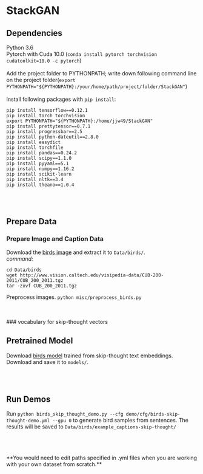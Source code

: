# StackGAN
## Dependencies<br>
Python 3.6<br>
Pytorch with Cuda 10.0 (```conda install pytorch torchvision cudatoolkit=10.0 -c pytorch```)<br><br>
Add the project folder to PYTHONPATH; write down following command line on the project folder(```export PYTHONPATH="${PYTHONPATH}:/your/home/path/project/folder/StackGAN"```)<br><br>
Install following packages with ```pip install```: 
```
pip install tensorflow==0.12.1
pip install torch torchvision
export PYTHONPATH="${PYTHONPATH}:/home/jjw49/StackGAN"
pip install prettytensor==0.7.1
pip install progressbar==2.5
pip install python-dateutil==2.8.0
pip install easydict
pip install torchfile
pip install pandas==0.24.2
pip install scipy==1.1.0
pip install pyyaml==5.1
pip install numpy==1.16.2
pip install scikit-learn
pip install nltk==3.4
pip install theano==1.0.4
```
<br>
<br>

## Prepare Data
### Prepare Image and Caption Data

Download the [birds image](http://www.vision.caltech.edu/visipedia/CUB-200-2011.html) and extract it to ```Data/birds/```.<br>
*command:* 
```
cd Data/birds
wget http://www.vision.caltech.edu/visipedia-data/CUB-200-2011/CUB_200_2011.tgz
tar -zxvf CUB_200_2011.tgz
```

Preprocess images.
```python misc/preprocess_birds.py```

<br>
<br>
### vocabulary for skip-thought vectors



## Pretrained Model
Download [birds model](https://drive.google.com/open?id=0B3y_msrWZaXLZVNRNFg4d055Q1E) trained from skip-thought text embeddings. Download and save it to ```models/```.

<br>
<br>

## Run Demos
Run ```python birds_skip_thought_demo.py --cfg demo/cfg/birds-skip-thought-demo.yml --gpu 0``` to generate bird samples from sentences. The results will be saved to ```Data/birds/example_captions-skip-thought/```

<br>
<br>
<br>
**You would need to edit paths specified in .yml files when you are working with your own dataset from scratch.**

